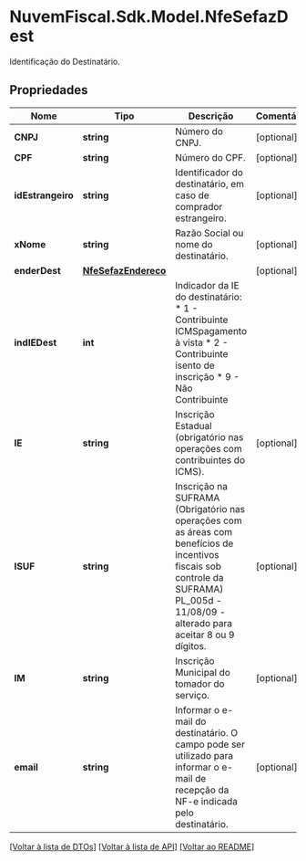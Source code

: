 # NuvemFiscal.Sdk.Model.NfeSefazDest
Identificação do Destinatário.

## Propriedades

Nome | Tipo | Descrição | Comentários
------------ | ------------- | ------------- | -------------
**CNPJ** | **string** | Número do CNPJ. | [optional] 
**CPF** | **string** | Número do CPF. | [optional] 
**idEstrangeiro** | **string** | Identificador do destinatário, em caso de comprador estrangeiro. | [optional] 
**xNome** | **string** | Razão Social ou nome do destinatário. | [optional] 
**enderDest** | [**NfeSefazEndereco**](NfeSefazEndereco.md) |  | [optional] 
**indIEDest** | **int** | Indicador da IE do destinatário:  * 1 - Contribuinte ICMSpagamento à vista  * 2 - Contribuinte isento de inscrição  * 9 - Não Contribuinte | 
**IE** | **string** | Inscrição Estadual (obrigatório nas operações com contribuintes do ICMS). | [optional] 
**ISUF** | **string** | Inscrição na SUFRAMA (Obrigatório nas operações com as áreas com benefícios de incentivos fiscais sob controle da SUFRAMA) PL_005d - 11/08/09 - alterado para aceitar 8 ou 9 dígitos. | [optional] 
**IM** | **string** | Inscrição Municipal do tomador do serviço. | [optional] 
**email** | **string** | Informar o e-mail do destinatário. O campo pode ser utilizado para informar o e-mail  de recepção da NF-e indicada pelo destinatário. | [optional] 

[[Voltar à lista de DTOs]](../README.md#documentation-for-models) [[Voltar à lista de API]](../README.md#documentation-for-api-endpoints) [[Voltar ao README]](../README.md)

